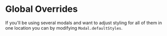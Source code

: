 # Global Overrides

If you'll be using several modals and want to adjust styling for all of them in one location you can by modifying `Modal.defaultStyles`.

[](codepen://claydiffrient/pNXgqQ)
